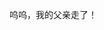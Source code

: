 <!DOCTYPE html>
<html>
<head>
<meta charset="utf-8">
<title>我的父亲，罗继凯</title>
</head>
 
<body>
  
  呜呜，我的父亲走了！
</body>
 
</html>
